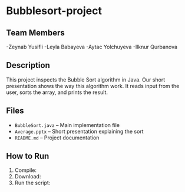 # Bubblesort-project
##  Team Members
-Zeynab Yusifli
-Leyla Babayeva
-Aytac Yolchuyeva
-Ilknur Qurbanova

##  Description
This project inspects the Bubble Sort algorithm in Java. Our short presentation shows the way this algorithm work. It reads input from the user, sorts the array, and prints the result.
 
##  Files
- `BubbleSort.java` – Main implementation file
- `Average.pptx` – Short presentation explaining the sort
- `README.md` – Project documentation
 
##  How to Run
1. Compile:
2. Download:
3. Run the script:
